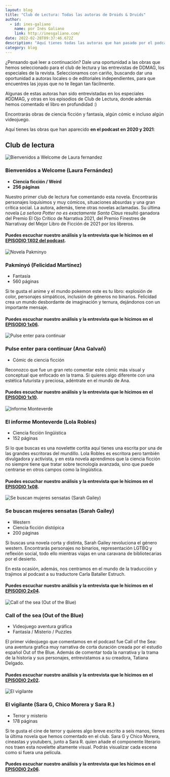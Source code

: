 ```yaml
---
layout: blog
title: "Club de Lectura: Todas las autoras de Droids & Druids"
author:
  - id: ines-galiano
    name: por Inés Galiano
    link: http://inesgaliano.com/
date: 2022-02-28T09:37:46.672Z
description: "Aquí tienes todas las autoras que han pasado por el podcast "
category: blog
---
```

¿Pensando qué leer a continuación? Dale una oportunidad a las obras que hemos seleccionado para el club de lectura y las entrevistas de DDMAG, los especiales de la revista. Seleccionamos con cariño, buscando dar una oportunidad a autoras locales o de editoriales independientes, para que encuentres las joyas que no te llegan tan fácilmente.

Algunas de estas autoras han sido entrevistadas en los especiales #DDMAG, y otras en los episodios de Club de Lectura, donde además hemos comentado el libro en profundidad :) 

Encontrarás obras de ciencia ficción y fantasía, algún cómic e incluso algún videojuego. 

Aquí tienes las obras que han aparecido **en el podcast en 2020 y 2021**:

## Club de lectura

![Bienvenidos a Welcome de Laura fernandez](/public/images/screen-shot-2022-02-28-at-10.55.20-am.png)

### **Bienvenidos a Welcome** (Laura Fernández)

* **Ciencia ficción / Weird**
* **256 páginas**

Nuestro primer club de lectura fue comentando esta novela. Encontrarás personajes loquísimos y muy cómicos, situaciones absurdas y una gran crítica social. La autora, además, tiene otras novelas aclamadas. Su última novela *La señora Potter no es exactamente Santa Claus* resultó ganadora del Premio El Ojo Crítico de Narrativa 2021, del Premio Finestres de Narrativa[](https://es.wikipedia.org/wiki/Laura_Fern%C3%A1ndez_(escritora)#cite_note-3)​ y del Mejor Libro de Ficción de 2021 por los libreros.

#### Puedes escuchar nuestro análisis y la entrevista que le hicimos en el [EPISODIO 1X02 del podcast](https://droidsanddruids.com/podcast/2020/07/25/episodio-2.html).

![Novela Pakminyo](/public/images/p2.png)

### Pakminyó (Felicidad Martínez)

* Fantasía
* 560 páginas

Si te gusta el anime y el mundo pokemon este es tu libro: explosión de color, personajes simpáticos, inclusión de géneros no binarios. Felicidad crea un mundo desbordante de imaginación y ternura, dejándonos con un importante mensaje.

#### Puedes escuchar nuestro análisis y la entrevista que le hicimos en el [EPISODIO 1x06](https://droidsanddruids.com/podcast/2020/12/06/d-d-1x06-club-lectura-pakminy%C3%B3.html).

![Pulse enter para continuar](/public/images/p.png)

### Pulse enter para continuar (Ana Galvañ)

* Cómic de ciencia ficción

Reconozco que fue un gran reto comentar este cómic más visual y conceptual que enfocado en la trama. Si quieres algo diferente con una estética futurista y preciosa, adéntrate en el mundo de Ana.

#### Puedes escuchar nuestro análisis y la entrevista que le hicimos en el [EPISODIO 1x10](https://droidsanddruids.com/podcast/2021/04/11/d-d-1x10-cl-pulse-enter-para-continuar.html).

![Informe Monteverde](/public/images/i.png)

### El informe Monteverde (Lola Robles)

* Ciencia ficción lingüística
* 152 páginas

Si lo que buscas es una novelette cortita aquí tienes una escrita por una de las grandes escritoras del mundillo. Lola Robles es escritora pero también divulgadora y activista, y en esta novela aprendimos que la ciencia ficción no siempre tiene que tratar sobre tecnología avanzada, sino que puede centrarse en otros campos como la lingüística.

#### Puedes escuchar nuestro análisis y la entrevista que le hicimos en el [EPISODIO 1x08](https://droidsanddruids.com/podcast/2021/01/11/d-d-1x08-club-lectura-el-informe-monteverde.html).

![Se buscan mujeres sensatas (Sarah Gailey)](/public/images/s.png)

### Se buscan mujeres sensatas (Sarah Gailey)

* Western
* Ciencia ficción distópica
* 200 páginas

Si buscas una novela corta y distinta, Sarah Gailey revoluciona el género western. Encontrarás personajes no binarios, representación LGTBQ y reflexión social, todo ello mientras viajas en una caravana de bibliotecarias por el desierto. 

En esta ocasión, además, nos centramos en el mundo de la traducción y trajimos al podcast a su traductore Carla Bataller Estruch.

#### Puedes escuchar nuestro análisis y la entrevista que le hicimos en el [EPISODIO 2x04](https://droidsanddruids.com/podcast/2021/11/05/d-d-2x04-cl-se-buscan-mujeres-sensatas.html).

![Call of the sea (Out of the Blue)](/public/images/c.png)

### Call of the sea (Out of the Blue)

* Videojuego aventura gráfica 
* Fantasía / Misterio / Puzzles

El primer videojuego que comentamos en el podcast fue Call of the Sea: una aventura grafica muy narrativa de corta duración creada por el estudio español Out of the Blue. Además de comentar toda la narrativa y la trama de la historia y sus personajes, entrevistamos a su creadora, Tatiana Delgado.

#### Puedes escuchar nuestro análisis y la entrevista que le hicimos en el [EPISODIO 2x02](https://droidsanddruids.com/podcast/2021/11/05/d-d-2x02-cl-call-of-the-sea-videojuego.html).

![El vigilante](/public/images/v.png)

### El vigilante (Sara G, Chico Morera y Sara R.)

* Terror y misterio
* 178 páginas

Si te gusta el cine de terror y quieres algo breve escrito a seis manos, tienes la última novela que hemos comentado en el club. Sara G y Chico Morera, cineastas y youtubers, junto a Sara R. quien añade el componente literario nos traen esta novelette altamente visual. Podrás visualizar cada escena como si fuera una película.

#### Puedes escuchar nuestro análisis y la entrevista que les hicimos en el [EPISODIO 2x06](https://droidsanddruids.com/podcast/2022/02/28/d-d-2x06-cl-el-vigilante-con-sara-g-chico-morera-sara-r.html).